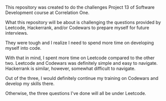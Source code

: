 This repository was created to do the challenges Project 13 of Software Development course at Correlation One.

What this repository will be about is challenging the questions provided by Leetcode, Hackerrank, and/or Codewars to prepare myself for future interviews.

They were tough and I realize I need to spend more time on developing myself into code.

With that in mind, I spent more time on Leetcode compared to the other two. Leetcode and Codewars was definitely simple and easy to navigate. Hackerrank is similar, however, somewhat difficult to navigate.

Out of the three, I would definitely continue my training on Codewars and develop my skills there.

Otherwise, the three questions I've done will all be under Leetcode.